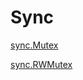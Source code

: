 # Sync

[sync.Mutex](Sync%206a90ab15249b43b7b22cd0f970246a30/sync%20Mutex%2090532d466cc747dabde6caa880b0d713.md)

[sync.RWMutex](Sync%206a90ab15249b43b7b22cd0f970246a30/sync%20RWMutex%203bf14bc6d8bc4567a08df845d393e069.md)